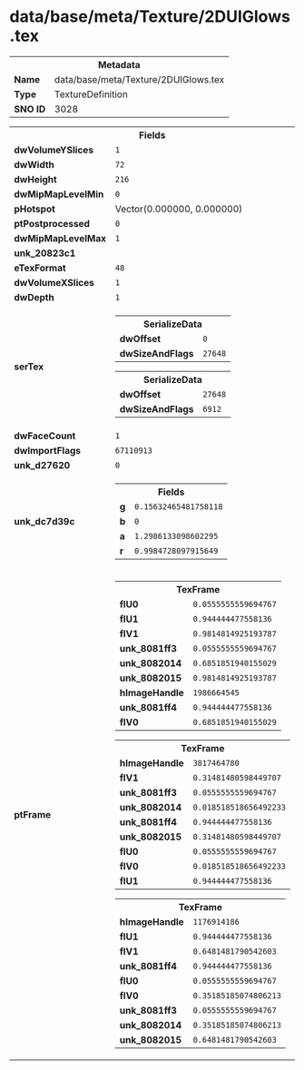 <h1>data/base/meta/Texture/2DUIGlows.tex</h1><table><tr><th colspan="100%">Metadata</th></tr><tr><td><b>Name</b></td><td>data/base/meta/Texture/2DUIGlows.tex</td></tr><tr><td><b>Type</b></td><td>TextureDefinition</td></tr><tr><td><b>SNO ID</b></td><td>3028</td></tr></table>

<table><tr><th colspan="100%">Fields</th></tr><tr><td><b>dwVolumeYSlices</b></td><td><code>1</code></td></tr><tr><td><b>dwWidth</b></td><td><code>72</code></td></tr><tr><td><b>dwHeight</b></td><td><code>216</code></td></tr><tr><td><b>dwMipMapLevelMin</b></td><td><code>0</code></td></tr><tr><td><b>pHotspot</b></td><td>Vector(0.000000, 0.000000)</td></tr><tr><td><b>ptPostprocessed</b></td><td><code>0</code></td></tr><tr><td><b>dwMipMapLevelMax</b></td><td><code>1</code></td></tr><tr><td><b>unk_20823c1</b></td><td></td></tr><tr><td><b>eTexFormat</b></td><td><code>48</code></td></tr><tr><td><b>dwVolumeXSlices</b></td><td><code>1</code></td></tr><tr><td><b>dwDepth</b></td><td><code>1</code></td></tr><tr><td><b>serTex</b></td><td><table><tr><th colspan="100%">SerializeData</th></tr><tr><td><b>dwOffset</b></td><td><code>0</code></td></tr><tr><td><b>dwSizeAndFlags</b></td><td><code>27648</code></td></tr></table>


<table><tr><th colspan="100%">SerializeData</th></tr><tr><td><b>dwOffset</b></td><td><code>27648</code></td></tr><tr><td><b>dwSizeAndFlags</b></td><td><code>6912</code></td></tr></table>


</td></tr><tr><td><b>dwFaceCount</b></td><td><code>1</code></td></tr><tr><td><b>dwImportFlags</b></td><td><code>67110913</code></td></tr><tr><td><b>unk_d27620</b></td><td><code>0</code></td></tr><tr><td><b>unk_dc7d39c</b></td><td><table><tr><th colspan="100%">Fields</th></tr><tr><td><b>g</b></td><td><code>0.15632465481758118</code></td></tr><tr><td><b>b</b></td><td><code>0</code></td></tr><tr><td><b>a</b></td><td><code>1.2986133098602295</code></td></tr><tr><td><b>r</b></td><td><code>0.9984728097915649</code></td></tr></table>

</td></tr><tr><td><b>ptFrame</b></td><td><table><tr><th colspan="100%">TexFrame</th></tr><tr><td><b>flU0</b></td><td><code>0.0555555559694767</code></td></tr><tr><td><b>flU1</b></td><td><code>0.944444477558136</code></td></tr><tr><td><b>flV1</b></td><td><code>0.9814814925193787</code></td></tr><tr><td><b>unk_8081ff3</b></td><td><code>0.0555555559694767</code></td></tr><tr><td><b>unk_8082014</b></td><td><code>0.6851851940155029</code></td></tr><tr><td><b>unk_8082015</b></td><td><code>0.9814814925193787</code></td></tr><tr><td><b>hImageHandle</b></td><td><code>1986664545</code></td></tr><tr><td><b>unk_8081ff4</b></td><td><code>0.944444477558136</code></td></tr><tr><td><b>flV0</b></td><td><code>0.6851851940155029</code></td></tr></table>


<table><tr><th colspan="100%">TexFrame</th></tr><tr><td><b>hImageHandle</b></td><td><code>3817464780</code></td></tr><tr><td><b>flV1</b></td><td><code>0.31481480598449707</code></td></tr><tr><td><b>unk_8081ff3</b></td><td><code>0.0555555559694767</code></td></tr><tr><td><b>unk_8082014</b></td><td><code>0.018518518656492233</code></td></tr><tr><td><b>unk_8081ff4</b></td><td><code>0.944444477558136</code></td></tr><tr><td><b>unk_8082015</b></td><td><code>0.31481480598449707</code></td></tr><tr><td><b>flU0</b></td><td><code>0.0555555559694767</code></td></tr><tr><td><b>flV0</b></td><td><code>0.018518518656492233</code></td></tr><tr><td><b>flU1</b></td><td><code>0.944444477558136</code></td></tr></table>


<table><tr><th colspan="100%">TexFrame</th></tr><tr><td><b>hImageHandle</b></td><td><code>1176914186</code></td></tr><tr><td><b>flU1</b></td><td><code>0.944444477558136</code></td></tr><tr><td><b>flV1</b></td><td><code>0.6481481790542603</code></td></tr><tr><td><b>unk_8081ff4</b></td><td><code>0.944444477558136</code></td></tr><tr><td><b>flU0</b></td><td><code>0.0555555559694767</code></td></tr><tr><td><b>flV0</b></td><td><code>0.35185185074806213</code></td></tr><tr><td><b>unk_8081ff3</b></td><td><code>0.0555555559694767</code></td></tr><tr><td><b>unk_8082014</b></td><td><code>0.35185185074806213</code></td></tr><tr><td><b>unk_8082015</b></td><td><code>0.6481481790542603</code></td></tr></table>


</td></tr></table>

